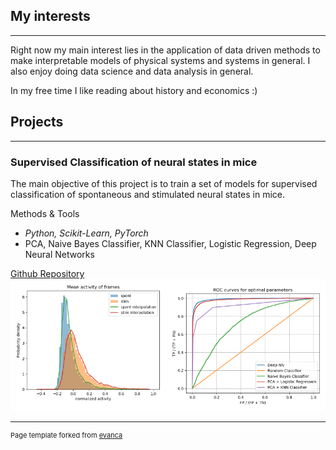 ## My interests 
---

Right now my main interest lies in the application of data driven methods to make interpretable models of physical systems and systems in general. I also enjoy doing data science and data analysis in general. 

In my free time I like reading about history and economics :) 

## Projects
---

### Supervised Classification of neural states in mice

The main objective of this project is to train a set of models for supervised classification of spontaneous and stimulated neural states in mice.

Methods & Tools<br>
- *Python, Scikit-Learn, PyTorch*<br>
- PCA, Naive Bayes Classifier, KNN Classifier, Logistic Regression, Deep Neural Networks 


[Github Repository](https://github.com/NonAbelianCapu/Supervised_classification_neural_states)
<img src="images/supervised_classification_mice.png?raw=true"/>




---
<p style="font-size:11px">Page template forked from <a href="https://github.com/evanca/quick-portfolio">evanca</a></p>
<!-- Remove above link if you don't want to attibute -->
